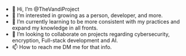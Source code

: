 - 👋 Hi, I’m @TheVandiProject
- 👀 I’m interested in growing as a person, developer, and more.
- 🌱 I’m currently learning to be more consistent with my practices and expand my knowledge in all fronts.
- 💞️ I’m looking to collaborate on projects regarding cybersecurity, encryption, Full-stack development and AI.
- 📫 How to reach me DM me for that info.

<!---
TheVandiProject/TheVandiProject is a ✨ special ✨ repository because its `README.md` (this file) appears on your GitHub profile.
You can click the Preview link to take a look at your changes.
--->
